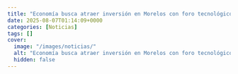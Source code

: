 ```yaml
---
title: "Economía busca atraer inversión en Morelos con foro tecnológico"
date: 2025-08-07T01:14:09+0000
categories: [Noticias]
tags: []
cover:
  image: "/images/noticias/"
  alt: "Economía busca atraer inversión en Morelos con foro tecnológico"
  hidden: false
---
```



